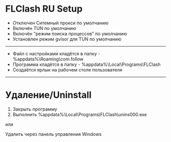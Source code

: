 # FLСlash RU Setup
- Отключен Ситемный прокси по умолчанию
- Включён TUN по умолчанию
- Включён "режим поиска процессов" по умолчанию
- Установлен режим gvisor для TUN по умолчанию
---
- Файл с настройками кладётся в папку - %appdata%\Roaming\com.follow
- Программа кладётся в папку - %appdata%\Local\Programs\FLClash
- Создаётся ярлык на рабочем столе пользователя
---
# Удаление/Uninstall
1. Закрыть программу
2. Выполнить %appdata%\Local\Programs\FLClash\unins000.exe

или

Удалить через панель управления Windows